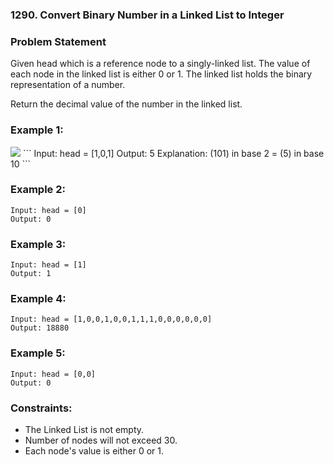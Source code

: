 ### 1290. Convert Binary Number in a Linked List to Integer

### Problem Statement
Given head which is a reference node to a singly-linked list. The value of each node in the linked list is either 0 or 1. The linked list holds the binary representation of a number.

Return the decimal value of the number in the linked list.

 

### Example 1:
<img src='https://assets.leetcode.com/uploads/2019/12/05/graph-1.png'>
```
Input: head = [1,0,1]
Output: 5
Explanation: (101) in base 2 = (5) in base 10
```

### Example 2:
```
Input: head = [0]
Output: 0
```

### Example 3:
```
Input: head = [1]
Output: 1
```

### Example 4:
```
Input: head = [1,0,0,1,0,0,1,1,1,0,0,0,0,0,0]
Output: 18880
```

### Example 5:
```
Input: head = [0,0]
Output: 0
```
 

### Constraints:

* The Linked List is not empty.
* Number of nodes will not exceed 30.
* Each node's value is either 0 or 1.